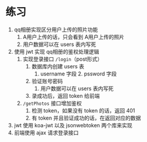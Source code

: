 # 练习

1. qq相册实现区分用户上传的照片功能
   1. A用户上传的话，只会看到 A用户上传的照片
   2. 用户数据可以在 users 表内写死
2. 使用 jwt 实现 qq相册的鉴权处理逻辑
   1. 实现登录接口 `/login`（post形式）
      1. 数据库内创建 users 表
         1. username 字段
            2. pssword 字段
      2. 验证账号密码
         1. 用户数据可以在 users 表内写死
      3. 录成功后，返回 token 给前端
   2. `/getPhotos` 接口增加鉴权
      1. 检测 token，如果没有 token 的话，返回 401
      2. 有 token 并且验证成功的话，在返回对应的数据
3. jwt 使用 koa-jwt 以及 jsonwebtoken 两个库来实现
4. 前端使用 ajax 请求登录接口